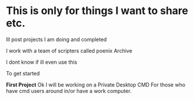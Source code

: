 # This is only for things I want to share etc.
Ill post projects I am doing and completed

I work with a team of scripters called poenix Archive

I dont know if ill even use this

To get started 

<b>First Project</b> Ok I will be working on a Private Desktop CMD 
 For those who have cmd users around in/or have a work computer.
 
  





